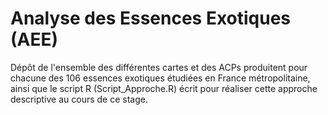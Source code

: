 # Analyse des Essences Exotiques (AEE)
Dépôt de l'ensemble des différentes cartes et des ACPs produitent pour chacune des 106 essences exotiques étudiées en France métropolitaine, ainsi que le script R (Script_Approche.R) écrit pour réaliser cette approche descriptive au cours de ce stage. 
